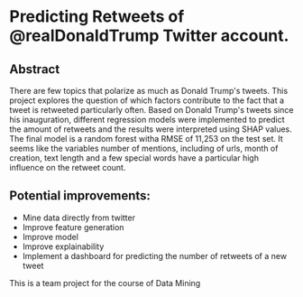 #  Predicting Retweets of @realDonaldTrump Twitter account.

## Abstract

There are few topics that polarize as much as Donald Trump's tweets. This project explores the question of which factors contribute to the fact that a tweet is retweeted particularly often. Based on Donald Trump's tweets since his inauguration, different regression models were implemented to predict the amount of retweets and the results were interpreted using SHAP values. The final model is a random forest witha RMSE of 11,253 on the test set. It seems like the variables number of mentions, including of urls, month of creation, text length and a few special words have a particular high influence on the retweet count.


## Potential improvements:
* Mine data directly from twitter
* Improve feature generation
* Improve model
* Improve explainability
* Implement a dashboard for predicting the number of retweets of a new tweet

This is a team project for the course of Data Mining
